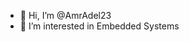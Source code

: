 - 👋 Hi, I’m @AmrAdel23
- 👀 I’m interested in Embedded Systems


<!---
AmrAdel23/AmrAdel23 is a ✨ special ✨ repository because its `README.md` (this file) appears on your GitHub profile.
You can click the Preview link to take a look at your changes.
--->
